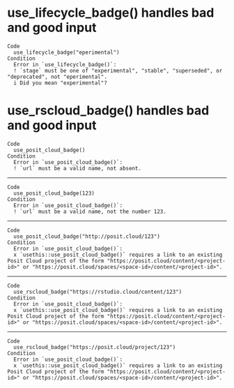# use_lifecycle_badge() handles bad and good input

    Code
      use_lifecycle_badge("eperimental")
    Condition
      Error in `use_lifecycle_badge()`:
      ! `stage` must be one of "experimental", "stable", "superseded", or "deprecated", not "eperimental".
      i Did you mean "experimental"?

# use_rscloud_badge() handles bad and good input

    Code
      use_posit_cloud_badge()
    Condition
      Error in `use_posit_cloud_badge()`:
      ! `url` must be a valid name, not absent.

---

    Code
      use_posit_cloud_badge(123)
    Condition
      Error in `use_posit_cloud_badge()`:
      ! `url` must be a valid name, not the number 123.

---

    Code
      use_posit_cloud_badge("http://posit.cloud/123")
    Condition
      Error in `use_posit_cloud_badge()`:
      x `usethis::use_posit_cloud_badge()` requires a link to an existing Posit Cloud project of the form "https://posit.cloud/content/<project-id>" or "https://posit.cloud/spaces/<space-id>/content/<project-id>".

---

    Code
      use_rscloud_badge("https://rstudio.cloud/content/123")
    Condition
      Error in `use_posit_cloud_badge()`:
      x `usethis::use_posit_cloud_badge()` requires a link to an existing Posit Cloud project of the form "https://posit.cloud/content/<project-id>" or "https://posit.cloud/spaces/<space-id>/content/<project-id>".

---

    Code
      use_rscloud_badge("https://posit.cloud/project/123")
    Condition
      Error in `use_posit_cloud_badge()`:
      x `usethis::use_posit_cloud_badge()` requires a link to an existing Posit Cloud project of the form "https://posit.cloud/content/<project-id>" or "https://posit.cloud/spaces/<space-id>/content/<project-id>".

